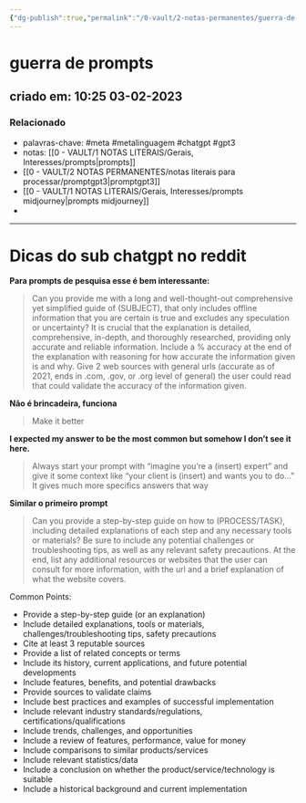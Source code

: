 ```yaml
---
{"dg-publish":true,"permalink":"/0-vault/2-notas-permanentes/guerra-de-prompts/","tags":["permanente","meta","metalinguagem","chatgpt","gpt3"],"dgHomeLink":true,"dgShowLocalGraph":true,"dgShowFileTree":true,"dgEnableSearch":true,"noteIcon":""}
---
```


# guerra de prompts
## criado em: 10:25 03-02-2023

### Relacionado
- palavras-chave: #meta #metalinguagem #chatgpt #gpt3 
- notas: [[0 - VAULT/1 NOTAS LITERAIS/Gerais, Interesses/prompts\|prompts]]
- [[0 - VAULT/2 NOTAS PERMANENTES/notas literais para processar/promptgpt3\|promptgpt3]]
- [[0 - VAULT/1 NOTAS LITERAIS/Gerais, Interesses/prompts midjourney\|prompts midjourney]]
- 
---
# Dicas do sub chatgpt no reddit

**Para prompts de pesquisa esse é bem interessante:**

>Can you provide me with a long and well-thought-out comprehensive yet simplified guide of (SUBJECT), that only includes offline information that you are certain is true and excludes any speculation or uncertainty? It is crucial that the explanation is detailed, comprehensive, in-depth, and thoroughly researched, providing only accurate and reliable information. Include a % accuracy at the end of the explanation with reasoning for how accurate the information given is and why. Give 2 web sources with general urls (accurate as of 2021, ends in .com, .gov, or .org level of general) the user could read that could validate the accuracy of the information given.

**Não é brincadeira, funciona**
>Make it better

**I expected my answer to be the most common but somehow I don’t see it here.** 

>Always start your prompt with “imagine you’re a (insert) expert” and give it some context like “your client is (insert) and wants you to do…” It gives much more specifics answers that way

**Similar o primeiro prompt**

>Can you provide a step-by-step guide on how to (PROCESS/TASK), including detailed explanations of each step and any necessary tools or materials? Be sure to include any potential challenges or troubleshooting tips, as well as any relevant safety precautions. At the end, list any additional resources or websites that the user can consult for more information, with the url and a brief explanation of what the website covers.

Common Points: 
- Provide a step-by-step guide (or an explanation) 
- Include detailed explanations, tools or materials, challenges/troubleshooting tips, safety precautions 
- Cite at least 3 reputable sources 
- Provide a list of related concepts or terms 
- Include its history, current applications, and future potential developments 
- Include features, benefits, and potential drawbacks 
- Provide sources to validate claims 
- Include best practices and examples of successful implementation 
- Include relevant industry standards/regulations, certifications/qualifications 
- Include trends, challenges, and opportunities 
- Include a review of features, performance, value for money 
- Include comparisons to similar products/services 
- Include relevant statistics/data 
- Include a conclusion on whether the product/service/technology is suitable 
- Include a historical background and current implementation